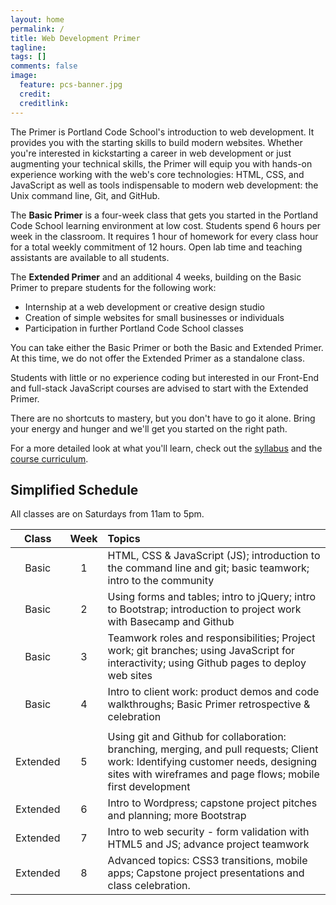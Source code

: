 ```yaml
---
layout: home
permalink: /
title: Web Development Primer
tagline: 
tags: []
comments: false
image:
  feature: pcs-banner.jpg
  credit: 
  creditlink: 
---
```


The Primer is Portland Code School's introduction to web development. It provides you with the starting skills to build modern websites. Whether you're interested in kickstarting a career in web development or just augmenting your technical skills, the Primer will equip you with hands-on experience working with the web's core technologies: HTML, CSS, and JavaScript as well as tools indispensable to modern web development: the Unix command line, Git, and GitHub. 

The **Basic Primer** is a four-week class that gets you started in the Portland Code School learning environment at low cost. Students spend 6 hours per week in the classroom. It requires 1 hour of homework for every class hour for a total weekly commitment of 12 hours. Open lab time and teaching assistants are available to all students. 

The **Extended Primer** and an additional 4 weeks, building on the Basic Primer to prepare students for the following work:

* Internship at a web development or creative design studio
* Creation of simple websites for small businesses or individuals
* Participation in further Portland Code School classes
 
You can take either the Basic Primer or both the Basic and Extended Primer. At this time, we do not offer the Extended Primer as a standalone class.

Students with little or no experience coding but interested in our Front-End and full-stack JavaScript courses are advised to start with the Extended Primer.

There are no shortcuts to mastery, but you don't have to go it alone. Bring your energy and hunger and we'll get you started on the right path.

For a more detailed look at what you'll learn, check out the [syllabus](syllabus) and the [course curriculum](course).


Simplified Schedule
-------------------

All classes are on Saturdays from 11am to 5pm.

| Class | Week | Topics                                                                                                                                                                                           |
|:---------:|:----:|:--------------------------------------------------------------------------------------------------------------------------------------------------------------------------------------------------|
|    Basic |   1  | HTML, CSS & JavaScript (JS); introduction to the command line and git; basic teamwork; intro to the community                                                                                    |
|    Basic |   2  | Using forms and tables; intro to jQuery; intro to Bootstrap; introduction to project work with Basecamp and Github                                                                               |
|    Basic |   3  | Teamwork roles and responsibilities; Project work; git branches; using JavaScript for interactivity; using Github pages to deploy web sites                                                      |
|    Basic |   4  | Intro to client work: product demos and code walkthroughs; Basic Primer retrospective & celebration                                                                                              |
|          |      |                                                                                                                                                                                                  |                                                                 |
| Extended |   5  | Using git and Github for collaboration: branching, merging, and pull requests; Client work: Identifying customer needs, designing sites with wireframes and page flows; mobile first development |
| Extended |   6  | Intro to Wordpress; capstone project pitches and planning; more Bootstrap                                                                                                                        |
| Extended |   7  | Intro to web security - form validation with HTML5 and JS; advance project teamwork                                                                                                              |
| Extended |   8  | Advanced topics: CSS3 transitions, mobile apps; Capstone project presentations and class celebration.                                                                                            |


